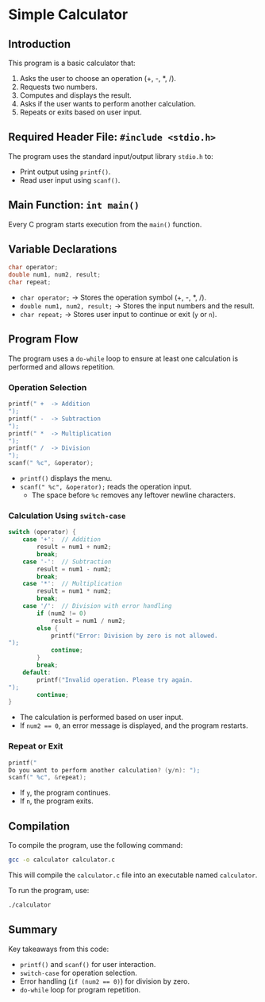 # Simple Calculator

## Introduction
This program is a basic calculator that:
1. Asks the user to choose an operation (+, -, *, /).
2. Requests two numbers.
3. Computes and displays the result.
4. Asks if the user wants to perform another calculation.
5. Repeats or exits based on user input.

## Required Header File: `#include <stdio.h>`
The program uses the standard input/output library `stdio.h` to:
- Print output using `printf()`.
- Read user input using `scanf()`.

## Main Function: `int main()`
Every C program starts execution from the `main()` function.

## Variable Declarations
```c
char operator;
double num1, num2, result;
char repeat;
```
- `char operator;` → Stores the operation symbol (+, -, *, /).
- `double num1, num2, result;` → Stores the input numbers and the result.
- `char repeat;` → Stores user input to continue or exit (`y` or `n`).

## Program Flow
The program uses a `do-while` loop to ensure at least one calculation is performed and allows repetition.

### Operation Selection
```c
printf(" +  -> Addition
");
printf(" -  -> Subtraction
");
printf(" *  -> Multiplication
");
printf(" /  -> Division
");
scanf(" %c", &operator);
```
- `printf()` displays the menu.
- `scanf(" %c", &operator);` reads the operation input.
  - The space before `%c` removes any leftover newline characters.

### Calculation Using `switch-case`
```c
switch (operator) {
    case '+':  // Addition
        result = num1 + num2;
        break;
    case '-':  // Subtraction
        result = num1 - num2;
        break;
    case '*':  // Multiplication
        result = num1 * num2;
        break;
    case '/':  // Division with error handling
        if (num2 != 0)
            result = num1 / num2;
        else {
            printf("Error: Division by zero is not allowed.
");
            continue;
        }
        break;
    default:
        printf("Invalid operation. Please try again.
");
        continue;
}
```
- The calculation is performed based on user input.
- If `num2 == 0`, an error message is displayed, and the program restarts.

### Repeat or Exit
```c
printf("
Do you want to perform another calculation? (y/n): ");
scanf(" %c", &repeat);
```
- If `y`, the program continues.
- If `n`, the program exits.

## Compilation
To compile the program, use the following command:

```bash
gcc -o calculator calculator.c
```

This will compile the `calculator.c` file into an executable named `calculator`. 

To run the program, use:

```bash
./calculator
```

## Summary
Key takeaways from this code:
- `printf()` and `scanf()` for user interaction.
- `switch-case` for operation selection.
- Error handling (`if (num2 == 0)`) for division by zero.
- `do-while` loop for program repetition.
